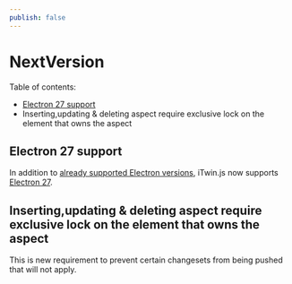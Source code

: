 ```yaml
---
publish: false
---
```

# NextVersion

Table of contents:

- [Electron 27 support](#electron-27-support)
- Inserting,updating & deleting aspect require exclusive lock on the element that owns the aspect

## Electron 27 support

In addition to [already supported Electron versions](../learning/SupportedPlatforms.md#electron), iTwin.js now supports [Electron 27](https://www.electronjs.org/blog/electron-27-0).

## Inserting,updating & deleting aspect require exclusive lock on the element that owns the aspect

This is new requirement to prevent certain changesets from being pushed that will not apply.
